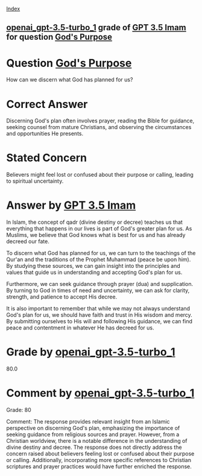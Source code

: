 
[Index](../../../../index.md)
## [openai_gpt-3.5-turbo_1](../../../grading_models/openai_gpt-3.5-turbo_1.md) grade of [GPT 3.5 Imam](../../../answering_models/GPT_3.5_Imam.md) for question [God's Purpose](../../../questions/God_s_Purpose.md)

# Question [God's Purpose](../../../questions/God_s_Purpose.md)
How can we discern what God has planned for us?

# Correct Answer
Discerning God's plan often involves prayer, reading the Bible for guidance, seeking counsel from mature Christians, and observing the circumstances and opportunities He presents.

# Stated Concern
Believers might feel lost or confused about their purpose or calling, leading to spiritual uncertainty.

# Answer by [GPT 3.5 Imam](../../../answering_models/GPT_3.5_Imam.md)
In Islam, the concept of qadr (divine destiny or decree) teaches us that everything that happens in our lives is part of God's greater plan for us. As Muslims, we believe that God knows what is best for us and has already decreed our fate.

To discern what God has planned for us, we can turn to the teachings of the Qur'an and the traditions of the Prophet Muhammad (peace be upon him). By studying these sources, we can gain insight into the principles and values that guide us in understanding and accepting God's plan for us.

Furthermore, we can seek guidance through prayer (dua) and supplication. By turning to God in times of need and uncertainty, we can ask for clarity, strength, and patience to accept His decree.

It is also important to remember that while we may not always understand God's plan for us, we should have faith and trust in His wisdom and mercy. By submitting ourselves to His will and following His guidance, we can find peace and contentment in whatever He has decreed for us.

# Grade by [openai_gpt-3.5-turbo_1](../../../grading_models/openai_gpt-3.5-turbo_1.md)
80.0

# Comment by [openai_gpt-3.5-turbo_1](../../../grading_models/openai_gpt-3.5-turbo_1.md)
Grade: 80

Comment: The response provides relevant insight from an Islamic perspective on discerning God's plan, emphasizing the importance of seeking guidance from religious sources and prayer. However, from a Christian worldview, there is a notable difference in the understanding of divine destiny and decree. The response does not directly address the concern raised about believers feeling lost or confused about their purpose or calling. Additionally, incorporating more specific references to Christian scriptures and prayer practices would have further enriched the response.
